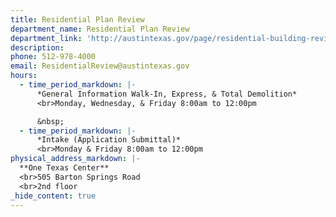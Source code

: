 ```yaml
---
title: Residential Plan Review
department_name: Residential Plan Review
department_link: 'http://austintexas.gov/page/residential-building-review'
description:
phone: 512-978-4000
email: ResidentialReview@austintexas.gov
hours:
  - time_period_markdown: |-
      *General Information Walk-In, Express, & Total Demolition*
      <br>Monday, Wednesday, & Friday 8:00am to 12:00pm

      &nbsp;
  - time_period_markdown: |-
      *Intake (Application Submittal)*
      <br>Monday & Friday 8:00am to 12:00pm
physical_address_markdown: |-
  **One Texas Center**
  <br>505 Barton Springs Road
  <br>2nd floor
_hide_content: true
---
```


